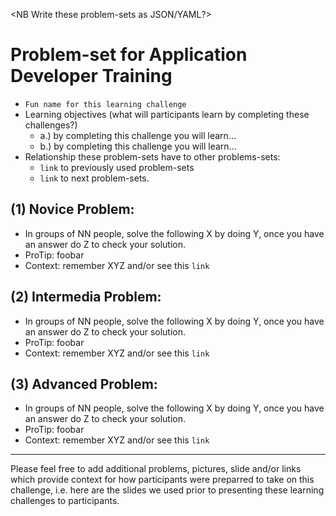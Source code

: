 <NB Write these problem-sets as JSON/YAML?>

# Problem-set for Application Developer Training
 * `Fun name for this learning challenge`
 * Learning objectives (what will participants learn by completing these challenges?)
   * a.) by completing this challenge you will learn...
   * b.) by completing this challenge you will learn...
 * Relationship these problem-sets have to other problems-sets:
   * `link` to previously used problem-sets
   * `link` to next problem-sets.

## (1) Novice Problem: <describe the learning challenge>
 * In groups of NN people, solve the following X by doing Y, once you have an answer do Z to check your solution.
 * ProTip: foobar
 * Context: remember XYZ and/or see this `link`

## (2) Intermedia Problem: <describe the learning challenge>
 * In groups of NN people, solve the following X by doing Y, once you have an answer do Z to check your solution.
 * ProTip: foobar
 * Context: remember XYZ and/or see this `link`

## (3) Advanced Problem: <describe the learning challenge>
* In groups of NN people, solve the following X by doing Y, once you have an answer do Z to check your solution.
* ProTip: foobar
* Context: remember XYZ and/or see this `link`

---
Please feel free to add additional problems, pictures, slide and/or links which provide context for how participants were preparred to take on this challenge, i.e. here are the slides we used prior to presenting these learning challenges to participants.
 

